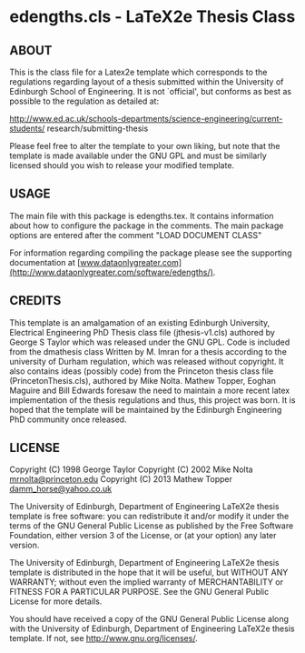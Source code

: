 # edengths.cls - LaTeX2e Thesis Class

## ABOUT

This is the class file for a Latex2e template which corresponds to the
regulations regarding layout of a thesis submitted within the University
of Edinburgh School of Engineering. It is not `official', but conforms
as best as possible to the regulation as detailed at:

http://www.ed.ac.uk/schools-departments/science-engineering/current-students/
research/submitting-thesis

Please feel free to alter the template to your own liking, but note that
the template is made available under the GNU GPL and must be similarly
licensed should you wish to release your modified template.

## USAGE

The main file with this package is edengths.tex. It contains information about
how to configure the package in the comments. The main package options are 
entered after the comment "LOAD DOCUMENT CLASS"

For information regarding compiling the package please see the supporting 
documentation at
[www.dataonlygreater.com](http://www.dataonlygreater.com/software/edengths/).

## CREDITS

This template is an amalgamation of an existing Edinburgh University,
Electrical Engineering PhD Thesis class file (jthesis-v1.cls) authored by
George S Taylor which was released under the GNU GPL.
Code is included from the dmathesis class Written by M. Imran
for a thesis according to the university of Durham regulation, which was
released without copyright. It also contains ideas (possibly code) from the
Princeton thesis class file (PrincetonThesis.cls), authored by Mike Nolta.
Mathew Topper, Eoghan Maguire and Bill Edwards foresaw the need to maintain a
more recent latex implementation of the thesis regulations and thus, this
project was born. It is hoped that the template will be maintained by the
Edinburgh Engineering PhD community once released.

## LICENSE

Copyright (C) 1998 George Taylor
Copyright (C) 2002 Mike Nolta <mrnolta@princeton.edu>
Copyright (C) 2013 Mathew Topper <damm_horse@yahoo.co.uk>

The University of Edinburgh, Department of Engineering LaTeX2e thesis
template is free software: you can redistribute it and/or modify
it under the terms of the GNU General Public License as published by
the Free Software Foundation, either version 3 of the License, or
(at your option) any later version.

The University of Edinburgh, Department of Engineering LaTeX2e thesis
template is distributed in the hope that it will be useful,
but WITHOUT ANY WARRANTY; without even the implied warranty of
MERCHANTABILITY or FITNESS FOR A PARTICULAR PURPOSE.  See the
GNU General Public License for more details.

You should have received a copy of the GNU General Public License
along with the University of Edinburgh, Department of Engineering
LaTeX2e thesis template.  If not, see <http://www.gnu.org/licenses/>.
